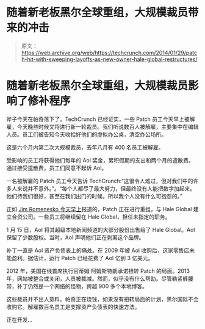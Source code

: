 # 随着新老板黑尔全球重组，大规模裁员带来的冲击

> 原文：<https://web.archive.org/web/https://techcrunch.com/2014/01/29/patch-hit-with-sweeping-layoffs-as-new-owner-hale-global-restructures/>

# 随着新老板黑尔全球重组，大规模裁员影响了修补程序

斧子今天在帕奇落下了。TechCrunch 已经证实，一些 Patch 员工今天早上被解雇，今天晚些时候又将进行新一轮裁员。我们听说数百人被解雇，主要集中在编辑人员。员工们被告知今天收拾好他们的虚拟办公桌，清空办公场所。

这是六个月内第二次大规模裁员，去年八月有 400 名员工被解雇。

受影响的员工将获得他们每年的 Aol 奖金，累积假期的支出和两个月的遣散费。通过接受遣散费，员工们同意不起诉 Aol。

一名被解雇的 Patch 员工今天告诉 TechCrunch:“这很令人难过，但对我们中的许多人来说并不意外。”。“每个人都尽了最大努力，但最终没有人能把数字加起来。他们待我们很好，甚至在我们出门的时候，所以我个人没有什么可抱怨的。”

正如 [Jim Romenesko 今天早上](https://web.archive.org/web/20230324151702/https://soundcloud.com/jim-romenesko/sounds-from-wednesday-morning)报道的，Patch 正在进行重组，与 Hale Global 建立合资公司。一些员工将继续留在 Hale Global，担任未指定的职务。

1 月 15 日，Aol 将其超级本地新闻频道的大部分股份出售给了 Hale Global。Aol 保留了少数股权。当时，Aol 声明他们正在剥离这个品牌。

补丁一直是 Aol 资产负债表上的痛处。在 2009 年被 Aol 收购后，这家零售店未能盈利。据估计，运行 Patch 已经花费了 Aol 亿到 3 亿美元。

2012 年，美国在线首席执行官蒂姆·阿姆斯特朗承诺扭转 Patch 的局面。2013 年，网站被整合或关闭，人员被裁减。然而，似乎没有什么帮助。尽管勒紧裤腰带，补丁仍然是一个网络的怪物，跨越 900 多个本地博客。

这些裁员并不出人意料。帕奇正在烧钱，如果没有扭转局面的计划，黑尔国际不会收购它。解雇数百名员工是支撑资产负债表的快速方法。

正在开发…